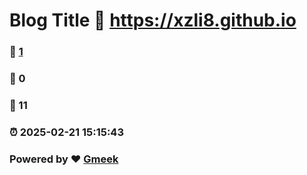 # Blog Title :link: https://xzli8.github.io 
### :page_facing_up: [1](https://xzli8.github.io/tag.html) 
### :speech_balloon: 0 
### :hibiscus: 11 
### :alarm_clock: 2025-02-21 15:15:43 
### Powered by :heart: [Gmeek](https://github.com/Meekdai/Gmeek)
